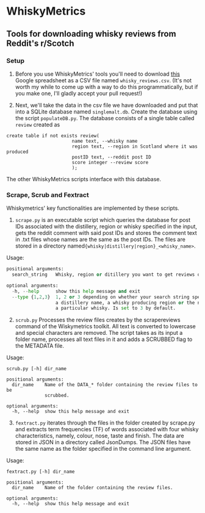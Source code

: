 # WhiskyMetrics
## Tools for downloading whisky reviews from Reddit's r/Scotch

### Setup
1. Before you use WhiskyMetrics' tools you'll need to download [this](https://docs.google.com/spreadsheets/d/1X1HTxkI6SqsdpNSkSSivMzpxNT-oeTbjFFDdEkXD30o/edit#gid=695409533) Google spreadsheet as a CSV file named `whisky_reviews.csv`. (It's not worth my while to come up with a way to do this programmatically, but if you make one, I'll gladly accept your pull request!)

2. Next, we'll take the data in the csv file we have downloaded and put that into a SQLite database named `singlemalt.db`. Create the database using the script `populateDB.py`. The database consists of a single table called `review` created as
```
create table if not exists review(
                        name text, --whisky name
                        region text, --region in Scotland where it was produced
                        postID text, --reddit post ID
                        score integer --review score
                        );
```
The other WhiskyMetrics scripts interface with this database.

### Scrape, Scrub and Fextract
Whiskymetrics' key functionalities are implemented by these scripts.

1. `scrape.py` is an executable script which queries the database for post IDs associated with the distillery, region or whisky specified in the input, gets the reddit comment with said post IDs and stores the comment text in .txt files whose names are the same as the post IDs. The files are stored in a directory named`{whisky|distillery|region}_<whisky_name>`. 

Usage:
```scrape.py [-h] [--type {1,2,3}] search_string
positional arguments:
  search_string   Whisky, region or ditillery you want to get reviews of.

optional arguments:
  -h, --help      show this help message and exit
  --type {1,2,3}  1, 2 or 3 depending on whether your search string specifies
                  a distillery name, a whisky producing region or the name of
                  a particular whisky. Is set to 3 by default.
```

2. `scrub.py` Processes the review files creates by the scrapereviews command of the Wiskymetrics toolkit. All text is converted to lowercase and special characters are removed. The script takes as its input a folder name, processes all text files in it and adds a SCRUBBED flag to the METADATA file.

Usage: 
```
scrub.py [-h] dir_name

positional arguments:
  dir_name    Name of the DATA_* folder containing the review files to be
              scrubbed.

optional arguments:
  -h, --help  show this help message and exit
```

3. `fextract.py` iterates through the files in the folder created by scrape.py and extracts term frequencies (TF) of words associated with four whisky characteristics, namely, colour, nose, taste and finish. The data are stored in JSON in a directory called JsonDumps. The JSON files have the same name as the folder specified in the command line argument.

Usage:
```
fextract.py [-h] dir_name

positional arguments:
  dir_name    Name of the folder containing the review files.

optional arguments:
  -h, --help  show this help message and exit
```
